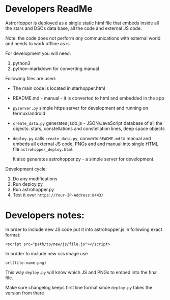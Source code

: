 # Developers ReadMe

AstroHopper is deployed as a single static html file that embeds inside
all the stars and DSOs data base, all the code and external JS code.

Note: the code does not perform _any_ communications with external world
and needs to work offline as is.

For development you will need:

1. python3
2. python-markdown for converting manual

Following files are used:

- The main code is located in starhopper.html
- README.md - manual - it is converted to html and embedded in the app
- `pyserver.py` simple https server for development and running on termux/android
- `create_data.py` generates jsdb.js - JSON/JavaScript database of all the objects:
  stars, constellations and constellation lines, deep space objects
- `deploy.py` calls `create_data.py`, converts `README.md` to manual 
  and embeds all external JS code, PNGs and and manual into single HTML file `astrohopper_deploy.html`

  It also generates astrohopper.py - a simple server for development. 

Development cycle:

1. Do any modifications
2. Run deploy.py
3. Run astrohopper.py
4. Test it over `https://Your-IP-Address:8443/`

# Developers notes:

In order to include new JS code put it into astrohopper.js in following exact format:

    <script src="path/to/new/js/file.js"></script>

In ordder to include new css image use 

    url(file-name.png)

This way `deploy.py` will know which JS and PNGs to embed into the final file.


Make sure changelog keeps first line format since `deploy.py` takes the version 
from there
